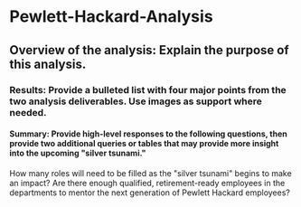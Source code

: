 # Pewlett-Hackard-Analysis
## Overview of the analysis: Explain the purpose of this analysis.


### Results: Provide a bulleted list with four major points from the two analysis deliverables. Use images as support where needed.



#### Summary: Provide high-level responses to the following questions, then provide two additional queries or tables that may provide more insight into the upcoming "silver tsunami."
How many roles will need to be filled as the "silver tsunami" begins to make an impact?
Are there enough qualified, retirement-ready employees in the departments to mentor the next generation of Pewlett Hackard employees?
